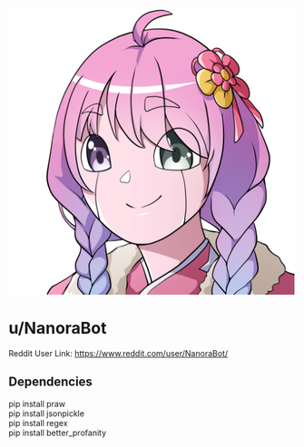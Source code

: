 ![](media/art/NanoraBot%20(Head).png)

# u/NanoraBot  
Reddit User Link: https://www.reddit.com/user/NanoraBot/  

## Dependencies
pip install praw  
pip install jsonpickle  
pip install regex  
pip install better_profanity  
